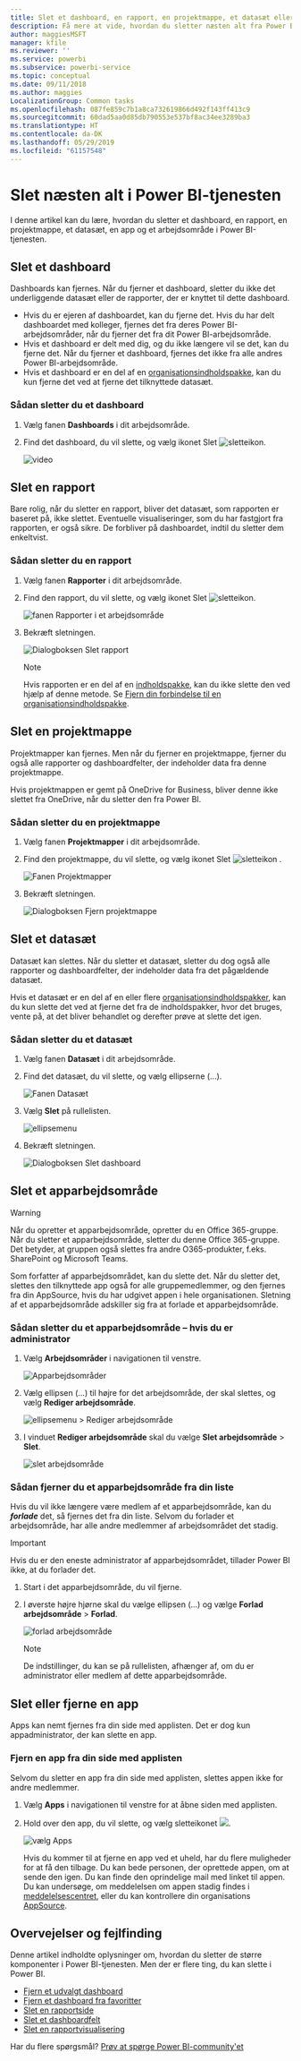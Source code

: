 ```yaml
---
title: Slet et dashboard, en rapport, en projektmappe, et datasæt eller et arbejdsområde
description: Få mere at vide, hvordan du sletter næsten alt fra Power BI
author: maggiesMSFT
manager: kfile
ms.reviewer: ''
ms.service: powerbi
ms.subservice: powerbi-service
ms.topic: conceptual
ms.date: 09/11/2018
ms.author: maggies
LocalizationGroup: Common tasks
ms.openlocfilehash: 087fe859c7b1a8ca732619866d492f143ff413c9
ms.sourcegitcommit: 60dad5aa0d85db790553e537bf8ac34ee3289ba3
ms.translationtype: HT
ms.contentlocale: da-DK
ms.lasthandoff: 05/29/2019
ms.locfileid: "61157548"
---
```

# <a name="delete-almost-anything-in-power-bi-service"></a>Slet næsten alt i Power BI-tjenesten
I denne artikel kan du lære, hvordan du sletter et dashboard, en rapport, en projektmappe, et datasæt, en app og et arbejdsområde i Power BI-tjenesten.

## <a name="delete-a-dashboard"></a>Slet et dashboard
Dashboards kan fjernes. Når du fjerner et dashboard, sletter du ikke det underliggende datasæt eller de rapporter, der er knyttet til dette dashboard.

* Hvis du er ejeren af dashboardet, kan du fjerne det. Hvis du har delt dashboardet med kolleger, fjernes det fra deres Power BI-arbejdsområder, når du fjerner det fra dit Power BI-arbejdsområde.
* Hvis et dashboard er delt med dig, og du ikke længere vil se det, kan du fjerne det.  Når du fjerner et dashboard, fjernes det ikke fra alle andres Power BI-arbejdsområde.
* Hvis et dashboard er en del af en [organisationsindholdspakke](service-organizational-content-pack-disconnect.md), kan du kun fjerne det ved at fjerne det tilknyttede datasæt.

### <a name="to-delete-a-dashboard"></a>Sådan sletter du et dashboard
1. Vælg fanen **Dashboards** i dit arbejdsområde.
2. Find det dashboard, du vil slette, og vælg ikonet Slet ![sletteikon](media/service-delete/power-bi-delete-icon.png).

    ![video](media/service-delete/power-bi-delete-dash.gif)

## <a name="delete-a-report"></a>Slet en rapport
Bare rolig, når du sletter en rapport, bliver det datasæt, som rapporten er baseret på, ikke slettet.  Eventuelle visualiseringer, som du har fastgjort fra rapporten, er også sikre. De forbliver på dashboardet, indtil du sletter dem enkeltvist.

### <a name="to-delete-a-report"></a>Sådan sletter du en rapport
1. Vælg fanen **Rapporter** i dit arbejdsområde.
2. Find den rapport, du vil slette, og vælg ikonet Slet   ![sletteikon](media/service-delete/power-bi-delete-icon.png).   

    ![fanen Rapporter i et arbejdsområde](media/service-delete/power-bi-delete-reportnew.png)
3. Bekræft sletningen.

   ![Dialogboksen Slet rapport](media/service-delete/power-bi-delete-report.png)

   > [!NOTE]
   > Hvis rapporten er en del af en [indholdspakke](service-organizational-content-pack-introduction.md), kan du ikke slette den ved hjælp af denne metode.  Se [Fjern din forbindelse til en organisationsindholdspakke](service-organizational-content-pack-disconnect.md).
   >
   >

## <a name="delete-a-workbook"></a>Slet en projektmappe
Projektmapper kan fjernes. Men når du fjerner en projektmappe, fjerner du også alle rapporter og dashboardfelter, der indeholder data fra denne projektmappe.

Hvis projektmappen er gemt på OneDrive for Business, bliver denne ikke slettet fra OneDrive, når du sletter den fra Power BI.

### <a name="to-delete-a-workbook"></a>Sådan sletter du en projektmappe
1. Vælg fanen **Projektmapper** i dit arbejdsområde.
2. Find den projektmappe, du vil slette, og vælg ikonet Slet ![sletteikon](media/service-delete/power-bi-delete-report2.png) .

    ![Fanen Projektmapper](media/service-delete/power-bi-delete-workbooknew.png)
3. Bekræft sletningen.

   ![Dialogboksen Fjern projektmappe](media/service-delete/power-bi-delete-confirm.png)

## <a name="delete-a-dataset"></a>Slet et datasæt
Datasæt kan slettes. Når du sletter et datasæt, sletter du dog også alle rapporter og dashboardfelter, der indeholder data fra det pågældende datasæt.

Hvis et datasæt er en del af en eller flere [organisationsindholdspakker](service-organizational-content-pack-disconnect.md), kan du kun slette det ved at fjerne det fra de indholdspakker, hvor det bruges, vente på, at det bliver behandlet og derefter prøve at slette det igen.

### <a name="to-delete-a-dataset"></a>Sådan sletter du et datasæt
1. Vælg fanen **Datasæt** i dit arbejdsområde.
2. Find det datasæt, du vil slette, og vælg ellipserne (...).  

    ![Fanen Datasæt](media/service-delete/power-bi-delete-datasetnew.png)
3. Vælg **Slet** på rullelisten.

   ![ellipsemenu](media/service-delete/power-bi-delete-datasetnew2.png)
4. Bekræft sletningen.

   ![Dialogboksen Slet dashboard](media/service-delete/power-bi-delete-dataset-confirm.png)

## <a name="delete-an-app-workspace"></a>Slet et apparbejdsområde
> [!WARNING]
> Når du opretter et apparbejdsområde, opretter du en Office 365-gruppe. Når du sletter et apparbejdsområde, sletter du denne Office 365-gruppe. Det betyder, at gruppen også slettes fra andre O365-produkter, f.eks. SharePoint og Microsoft Teams.
>
>

Som forfatter af apparbejdsområdet, kan du slette det. Når du sletter det, slettes den tilknyttede app også for alle gruppemedlemmer, og den fjernes fra din AppSource, hvis du har udgivet appen i hele organisationen. Sletning af et apparbejdsområde adskiller sig fra at forlade et apparbejdsområde.

### <a name="to-delete-an-app-workspace---if-you-are-an-admin"></a>Sådan sletter du et apparbejdsområde – hvis du er administrator
1. Vælg **Arbejdsområder** i navigationen til venstre.

    ![Apparbejdsområder](media/service-delete/power-bi-delete-workspace.png)
2. Vælg ellipsen (...) til højre for det arbejdsområde, der skal slettes, og vælg **Rediger arbejdsområde**.

   ![ellipsemenu > Rediger arbejdsområde](media/service-delete/power-bi-edit-workspace.png)
3. I vinduet **Rediger arbejdsområde** skal du vælge **Slet arbejdsområde** > **Slet**.

    ![slet arbejdsområde](media/service-delete/power-bi-delete-workspace2.png)

### <a name="to-remove-an-app-workspace-from-your-list"></a>Sådan fjerner du et apparbejdsområde fra din liste
Hvis du vil ikke længere være medlem af et apparbejdsområde, kan du ***forlade*** det, så fjernes det fra din liste. Selvom du forlader et arbejdsområde, har alle andre medlemmer af arbejdsområdet det stadig.  

> [!IMPORTANT]
> Hvis du er den eneste administrator af apparbejdsområdet, tillader Power BI ikke, at du forlader det.
>
>

1. Start i det apparbejdsområde, du vil fjerne.
2. I øverste højre hjørne skal du vælge ellipsen (...) og vælge **Forlad arbejdsområde** > **Forlad**.

      ![forlad arbejdsområde](media/service-delete/power-bi-leave-workspace.png)

   > [!NOTE]
   > De indstillinger, du kan se på rullelisten, afhænger af, om du er administrator eller medlem af dette apparbejdsområde.
   >
   >

## <a name="delete-or-remove-an-app"></a>Slet eller fjerne en app
Apps kan nemt fjernes fra din side med applisten. Det er dog kun appadministrator, der kan slette en app.

### <a name="remove-an-app-from-your-app-list-page"></a>Fjern en app fra din side med applisten
Selvom du sletter en app fra din side med applisten, slettes appen ikke for andre medlemmer.

1. Vælg **Apps** i navigationen til venstre for at åbne siden med applisten.
2. Hold over den app, du vil slette, og vælg sletteikonet ![](media/service-delete/power-bi-delete-report2.png).

   ![vælg Apps](media/service-delete/power-bi-delete-app.png)

   Hvis du kommer til at fjerne en app ved et uheld, har du flere muligheder for at få den tilbage.  Du kan bede personen, der oprettede appen, om at sende den igen. Du kan finde den oprindelige mail med linket til appen. Du kan undersøge, om meddelelsen om appen stadig findes i [meddelelsescentret](service-notification-center.md), eller du kan kontrollere din organisations [AppSource](consumer/end-user-apps.md).

## <a name="considerations-and-troubleshooting"></a>Overvejelser og fejlfinding
Denne artikel indholdte oplysninger om, hvordan du sletter de større komponenter i Power BI-tjenesten. Men der er flere ting, du kan slette i Power BI.  

* [Fjern et udvalgt dashboard](service-dashboard-featured.md)
* [Fjern et dashboard fra favoritter](service-dashboard-favorite.md)
* [Slet en rapportside](service-delete.md)
* [Slet et dashboardfelt](service-dashboard-edit-tile.md)
* [Slet en rapportvisualisering](service-delete.md)

Har du flere spørgsmål? [Prøv at spørge Power BI-community'et](http://community.powerbi.com/)
